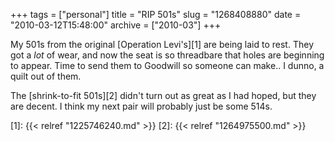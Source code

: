 +++
tags = ["personal"]
title = "RIP 501s"
slug = "1268408880"
date = "2010-03-12T15:48:00"
archive = ["2010-03"]
+++

My 501s from the original [Operation Levi's][1] are being laid to rest.
They got a *lot* of wear, and now the seat is so threadbare that holes are
beginning to appear.  Time to send them to Goodwill so someone can make..
I dunno, a quilt out of them.

The [shrink-to-fit 501s][2] didn't turn out as great as I had hoped, but
they are decent.  I think my next pair will probably just be some 514s.

[1]: {{< relref "1225746240.md" >}}
[2]: {{< relref "1264975500.md" >}}
